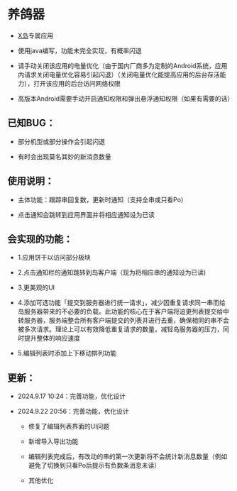 # 养鸽器

- [X岛](https://www.nmbxd.com)专属应用

- 使用java编写，功能未完全实现，有概率闪退

- 请手动关闭该应用的电量优化（由于国内厂商多为定制的Android系统，应用内请求关闭电量优化容易引起闪退）（关闭电量优化能提高应用的后台存活能力），打开该应用的后台访问网络权限

- 高版本Android需要手动开启通知权限和弹出悬浮通知权限（如果有需要的话）

## 已知BUG：

 - 部分机型或部分操作会引起闪退
 
 - 有时会出现莫名其妙的新消息数量

## 使用说明：

 - 主体功能：跟踪串回复数，更新时通知（支持全串或只看Po）

 - 点击通知会跳转到应用界面并将相应通知设为已读

## 会实现的功能：

 - 1.应用饼干以访问部分板块

 - 2.点击通知栏的通知跳转到岛客户端（现为将相应串的通知设为已读)

 - 3.更美观的UI

 - 4.添加可选功能「提交到服务器进行统一请求」，减少因重复请求同一串而给岛服务器带来的不必要的负载。此功能的核心在于客户端将追更列表提交给中转服务器，服务端整合所有客户端提交的列表并进行去重，确保相同的串不会被多次请求。理论上可以有效降低重复请求的数量，减轻岛服务器的压力，同时提升整体的响应速度
 
 - 5.编辑列表时添加上下移动排列功能

## 更新：

 - 2024.9.17 10:24：完善功能，优化设计
 
 - 2024.9.22 20:56：完善功能，优化设计
 
   - 修复了编辑列表界面的UI问题
   
   - 新增导入导出功能
   
   - 编辑列表完成后，有改动的串的第一次更新将不会统计新消息数量（例如避免了切换到只看Po后提示有负数条消息未读）
   
   - 其他优化
